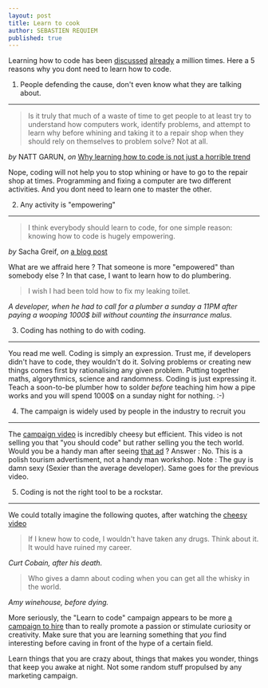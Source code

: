 ```yaml
---
layout: post
title: Learn to cook
author: SEBASTIEN REQUIEM
published: true
---
```



<p class="intro">Learning how to code has been <a href="http://www.codinghorror.com/blog/2012/05/please-dont-learn-to-code.html" target="_blank" title="Jeff Atwood on Coding Horror">discussed</a> <a href="http://www.forbes.com/sites/anthonykosner/2012/10/06/learn-to-code-1-does-everybody-really-need-to-program/" target="_blank" title="Learn to code on forbes">already</a> a million times. Here a 5 reasons why you dont need to learn how to code.</p>

1. People defending the cause, don't even know what they are talking about.
----------------------------

> Is it truly that much of a waste of time to get people to at least try to
> understand how computers work, identify problems, and attempt to learn why
> before whining and taking it to a repair shop when they should rely on
> themselves to problem solve? Not at all.

<p class="author"><i>by</i> NATT GARUN, <i>on</i> <a href="http://www.digitaltrends.com/computing/why-learning-to-code-is-not-just-a-horrible-trend/" target="_blank" title="Natt Garon on digitaltrends">Why learning how to code is not just a horrible trend</a></p>

Nope, coding will not help you to stop whining or have to go to the repair shop at times. Programming and fixing a computer are two different activities. And you dont need to learn one to master the other.

2. Any activity is "empowering"
-----------------------------
> I think everybody should learn to code, for one simple reason: knowing how
> to code is hugely empowering.

<p class="author"><i>by</i> Sacha Greif, <i>on</i> <a href="http://sachagreif.com/please-learn-to-code/" target="_blank" title="Sacha Greif, Designer">a blog post</a></p>

What are we affraid here ? That someone is more "empowered" than somebody else ? In that case, I want to learn how to do plumbering.

> I wish I had been told how to fix my leaking toilet.

<p class="author"><i>A developer, when he had to call for a plumber a sunday a 11PM after paying a wooping 1000$ bill without counting the insurrance malus.</i></p>

3. Coding has nothing to do with coding.
--------------------------------

You read me well. Coding is simply an expression. Trust me, if developers didn't have to code, they wouldn't do it. Solving problems or creating new things comes first by rationalising any given problem. Putting together maths, algorythmics, science and randomness. Coding is just expressing it. Teach a soon-to-be plumber how to solder *before* teaching him how a pipe works and you will spend 1000$ on a sunday night for nothing. :-)

4. The campaign is widely used by people in the industry to recruit you
---------------------------------
The [campaign video](http://www.youtube.com/watch?v=nKIu9yen5nc "What school don't teach") is incredibly cheesy but efficient. This video is not selling you that "you should code" but rather selling you the tech world. Would you be a handy man after seeing [that ad](http://www.vanksen.fr/files/old/jpg/hydraulik_bienvenue.jpg "Bienvenue en pologne") ? Answer : No. This is a polish tourism advertisment, not a handy man workshop. Note : The guy is damn sexy (Sexier than the average developer). Same goes for the previous video.

5. Coding is not the right tool to be a rockstar.
---------------------------------
We could totally imagine the following quotes, after watching the [cheesy video](http://www.youtube.com/watch?v=nKIu9yen5nc "What school don't teach on youtube")

> If I knew how to code, I wouldn't have taken any drugs. Think about it. It would have ruined my career.

<p class="author"><i>Curt Cobain, after his death.</i></p>

> Who gives a damn about coding when you can get all the whisky in the world.

<p class="author"><i>Amy winehouse, before dying.</i></p>


More seriously, the "Learn to code" campaign appears to be more [a campaign to hire](http://www.avc.com/a_vc/2013/04/announcing-the-good-things-come-to-those-who-code-campaign.html "A VC") than to really promote a passion or stimulate curiosity or creativity. Make sure that you are learning something that *you* find interesting before caving in front of the hype of a certain field.

Learn things that you are crazy about, things that makes you wonder, things that keep you awake at night. Not some random stuff propulsed by any marketing campaign.
